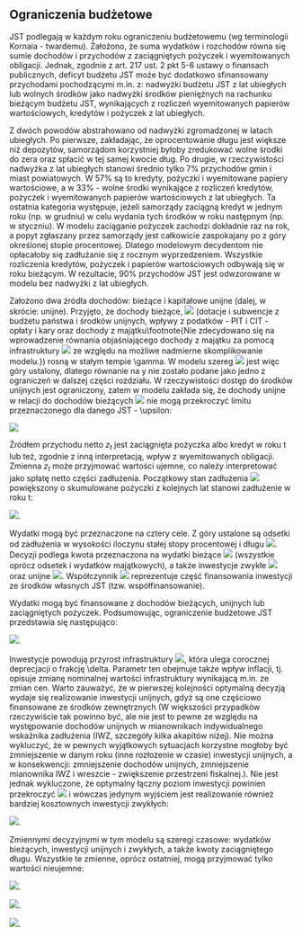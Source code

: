 ## Ograniczenia budżetowe
  
JST podlegają w każdym roku ograniczeniu budżetowemu (wg terminologii Kornaia - twardemu). Założono, że suma wydatków i rozchodów równa się sumie dochodów i przychodów z zaciągniętych pożyczek i wyemitowanych obligacji. Jednak, zgodnie z art. 217 ust. 2 pkt 5-6 ustawy o finansach publicznych, deficyt budżetu JST może być dodatkowo sfinansowany przychodami pochodzącymi m.in. z: nadwyżki budżetu JST z lat ubiegłych lub wolnych środków jako nadwyżki środków pieniężnych na rachunku bieżącym budżetu JST, wynikających z rozliczeń wyemitowanych papierów wartościowych, kredytów i pożyczek z lat ubiegłych. 

Z dwóch powodów abstrahowano od nadwyżki zgromadzonej w latach ubiegłych. Po pierwsze, zakładając, że oprocentowanie długu jest większe niż depozytów, samorządom korzystniej byłoby zredukować wolne środki do zera oraz spłacić w tej samej kwocie dług. Po drugie, w rzeczywistości nadwyżka z lat ubiegłych stanowi średnio tylko 7\% przychodów gmin i miast powiatowych. W 57\% są to kredyty, pożyczki i wyemitowane papiery wartościowe, a w 33\% - wolne środki wynikające z rozliczeń kredytów, pożyczek i wyemitowanych papierów wartościowych z lat ubiegłych. Ta ostatnia kategoria występuje, jeżeli samorządy zaciągną kredyt w jednym roku (np. w grudniu) w celu wydania tych środków w roku następnym (np. w styczniu). W modelu zaciąganie pożyczek zachodzi dokładnie raz na rok, a popyt zgłaszany przez samorządy jest całkowicie zaspokajany po z góry określonej stopie procentowej. Dlatego modelowym decydentom nie opłacałoby się zadłużanie się z rocznym wyprzedzeniem. Wszystkie rozliczenia kredytów, pożyczek i papierów wartościowych odbywają się w roku bieżącym. W rezultacie, 90\% przychodów JST jest odwzorowane w modelu bez nadwyżki z lat ubiegłych.

Założono dwa źródła dochodów: bieżące i kapitałowe unijne (dalej, w skrócie: unijne). Przyjęto, że dochody bieżące, <img src="https://render.githubusercontent.com/render/math?math=y_{t}"> (dotacje i subwencje z budżetu państwa i środków unijnych, wpływy z podatków - PIT i CIT - opłaty i kary oraz dochody z majątku\footnote{Nie zdecydowano się na wprowadzenie równania objaśniającego dochody z majątku za pomocą infrastruktury <img src="https://render.githubusercontent.com/render/math?math=k_{t}"> ze względu na możliwe nadmierne skomplikowanie modelu.}) rosną w stałym tempie \gamma. W modelu szereg <img src="https://render.githubusercontent.com/render/math?math=y_{t} = y_{0} (1 + \gamma)^{t}"> jest więc góry ustalony, dlatego równanie na y nie zostało podane jako jedno z ograniczeń w dalszej części rozdziału. W rzeczywistości dostęp do środków unijnych jest ograniczony, zatem w modelu zakłada się, że dochody unijne w relacji do dochodów bieżących <img src="https://render.githubusercontent.com/render/math?math=\frac{u_{t}}{y_{t}}">   nie mogą przekroczyć limitu przeznaczonego dla danego JST - \upsilon:

<img src="https://render.githubusercontent.com/render/math?math=0 \leq \frac{u_{t}}{y_{t}} \leq \frac{U_{t}}{y_{t}} = \upsilon"> 

Źródłem przychodu netto $z_{t}$ jest zaciągnięta pożyczka albo kredyt w roku t lub też, zgodnie z inną interpretacją, wpływ z wyemitowanych obligacji. Zmienna $z_{t}$ może przyjmować wartości ujemne, co należy interpretować jako spłatę netto części zadłużenia. Początkowy stan zadłużenia <img src="https://render.githubusercontent.com/render/math?math=b_0"> 
 powiększony o skumulowane pożyczki z kolejnych lat stanowi zadłużenie w roku t: 

<img src="https://render.githubusercontent.com/render/math?math=b_{t+1} = b_{0} + \sum_{\tau=0}^{t} z_{\tau}">. 

Wydatki mogą być przeznaczone na cztery cele. Z góry ustalone są odsetki od zadłużenia w wysokości iloczynu stałej stopy procentowej i długu <img src="https://render.githubusercontent.com/render/math?math=r b_{t}">. Decyzji podlega kwota przeznaczona na wydatki bieżące <img src="https://render.githubusercontent.com/render/math?math=c_{t}"> (wszystkie oprócz odsetek i wydatków majątkowych), a także inwestycje zwykłe <img src="https://render.githubusercontent.com/render/math?math=i_{t}"> oraz unijne <img src="https://render.githubusercontent.com/render/math?math=(1+\theta)u_{t}">. Współczynnik <img src="https://render.githubusercontent.com/render/math?math=\theta > 0"> reprezentuje część finansowania inwestycji ze środków własnych JST (tzw. współfinansowanie). 

Wydatki mogą być finansowane z dochodów bieżących, unijnych lub zaciągniętych pożyczek. Podsumowując, ograniczenie budżetowe JST przedstawia się następująco: 

<img src="https://render.githubusercontent.com/render/math?math=(1+\theta) u_{t} + i_{t} + c_{t} + r b_{t} = u_{t} + y_{t} + z_{t}">. 

Inwestycje powodują przyrost infrastruktury <img src="https://render.githubusercontent.com/render/math?math=k_{t}">, która ulega corocznej deprecjacji o frakcję \delta. Parametr ten obejmuje także wpływ inflacji, tj. opisuje zmianę nominalnej wartości infrastruktury wynikającą m.in. ze zmian cen. Warto zauważyć, że w pierwszej kolejności optymalną decyzją wydaje się realizowanie inwestycji unijnych, gdyż są one częściowo finansowane ze środków zewnętrznych (W większości przypadków rzeczywiście tak powinno być, ale nie jest to pewne ze względu na występowanie dochodów unijnych w mianownikach indywidualnego wskaźnika zadłużenia (IWZ, szczegóły kilka akapitów niżej). Nie można wykluczyć, że w pewnych wyjątkowych sytuacjach korzystne mogłoby być zmniejszenie w danym roku (inne rozłożenie w czasie) inwestycji unijnych, a w konsekwencji: zmniejszenie dochodów unijnych, zmniejszenie mianownika IWZ i wreszcie - zwiększenie przestrzeni fiskalnej.). Nie jest jednak wykluczone, że optymalny łączny poziom inwestycji powinien przekroczyć <img src="https://render.githubusercontent.com/render/math?math=(1+\theta)u_{t}"> i wówczas jedynym wyjściem jest realizowanie również bardziej kosztownych inwestycji zwykłych:

<img src="https://render.githubusercontent.com/render/math?math=k_{t} = k_{t-1}(1-\delta) + (1+\theta)u_{t-1} + i_{t-1}">. 

Zmiennymi decyzyjnymi w tym modelu są szeregi czasowe: wydatków bieżących, inwestycji unijnych i zwykłych, a także kwoty zaciągniętego długu. Wszystkie te zmienne, oprócz ostatniej, mogą przyjmować tylko wartości nieujemne:  

<img src="https://render.githubusercontent.com/render/math?math=c_{t} \geq 0">. 

<img src="https://render.githubusercontent.com/render/math?math=u_{t} \geq 0">. 

<img src="https://render.githubusercontent.com/render/math?math=i_{t\+} \geq 0">. 
